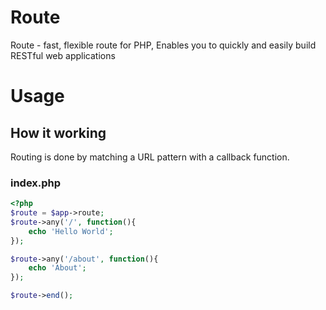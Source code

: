 # Route
Route - fast, flexible route for PHP, Enables you to quickly and easily build RESTful web applications

# Usage

## How it working
Routing is done by matching a URL pattern with a callback function.
### index.php
```php
<?php
$route = $app->route;
$route->any('/', function(){
    echo 'Hello World';
});

$route->any('/about', function(){
    echo 'About';
});

$route->end();
```
